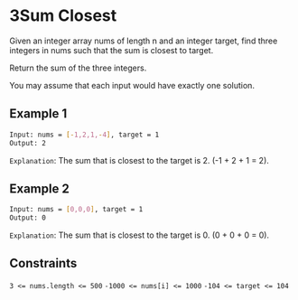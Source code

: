 # 3Sum Closest

Given an integer array nums of length n and an integer target, find three integers in nums such that the sum is closest to target.

Return the sum of the three integers.

You may assume that each input would have exactly one solution.

## Example 1

```bash
Input: nums = [-1,2,1,-4], target = 1
Output: 2
```

`Explanation`: The sum that is closest to the target is 2. (-1 + 2 + 1 = 2).

## Example 2

```bash
Input: nums = [0,0,0], target = 1
Output: 0
```

`Explanation`: The sum that is closest to the target is 0. (0 + 0 + 0 = 0).

## Constraints

`3 <= nums.length <= 500`
`-1000 <= nums[i] <= 1000`
`-104 <= target <= 104`
